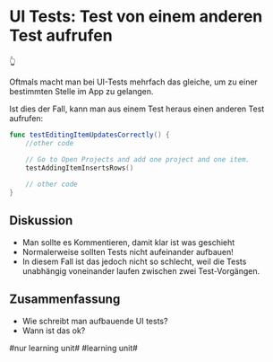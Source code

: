 # UI Tests: Test von einem anderen Test aufrufen
👆

Oftmals macht man bei UI-Tests mehrfach das gleiche, um zu einer bestimmten Stelle im App zu gelangen.

Ist dies der Fall, kann man aus einem Test heraus einen anderen Test aufrufen:


```swift
func testEditingItemUpdatesCorrectly() {
	//other code

	// Go to Open Projects and add one project and one item.
	testAddingItemInsertsRows()
	
	// other code
}
```

## Diskussion

- Man sollte es Kommentieren, damit klar ist was geschieht
- Normalerweise sollten Tests nicht aufeinander aufbauen!
- In diesem Fall ist das jedoch nicht so schlecht, weil die Tests unabhängig voneinander laufen zwischen zwei Test-Vorgängen.

## Zusammenfassung
- Wie schreibt man aufbauende UI tests?
- Wann ist das ok?

#nur learning unit# #learning unit#